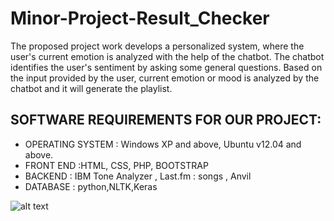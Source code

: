 # Minor-Project-Result_Checker

The proposed project work develops a personalized system, where the user's current
emotion is analyzed with the help of the chatbot. The chatbot identifies the user's
sentiment by asking some general questions. Based on the input provided by the user,
current emotion or mood is analyzed by the chatbot and it will generate the playlist.

## SOFTWARE REQUIREMENTS FOR OUR PROJECT:

- OPERATING SYSTEM : Windows XP and above, Ubuntu v12.04 and above.
- FRONT END :HTML, CSS, PHP, BOOTSTRAP
- BACKEND : IBM Tone Analyzer , Last.fm : songs , Anvil
- DATABASE : python,NLTK,Keras

![alt text](https://drive.google.com/file/d/1TqtVNoj-IrQVWG7rWLoKGoye_eC0zZ4V/view?usp=drive_link)
